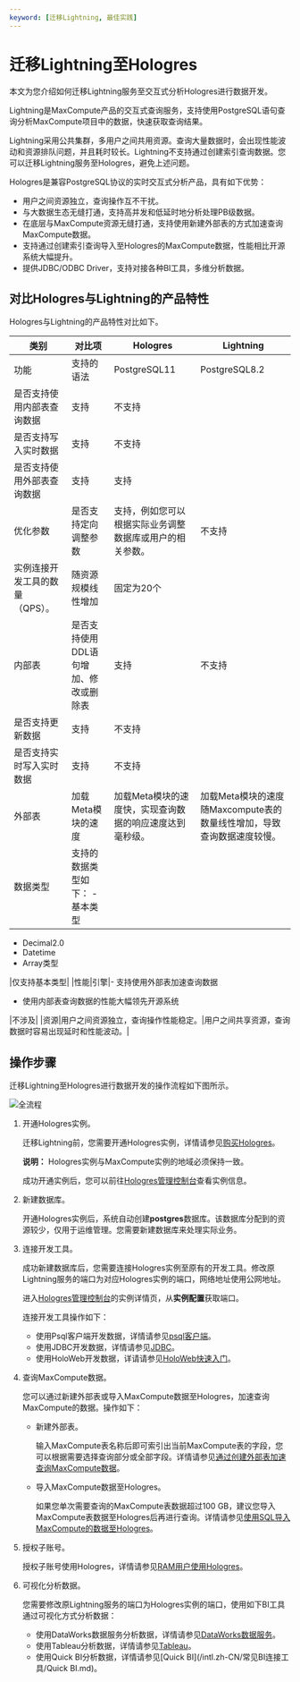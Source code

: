 ```yaml
---
keyword: [迁移Lightning, 最佳实践]
---
```


# 迁移Lightning至Hologres

本文为您介绍如何迁移Lightning服务至交互式分析Hologres进行数据开发。

Lightning是MaxCompute产品的交互式查询服务，支持使用PostgreSQL语句查询分析MaxCompute项目中的数据，快速获取查询结果。

Lightning采用公共集群，多用户之间共用资源。查询大量数据时，会出现性能波动和资源排队问题，并且耗时较长。Lightning不支持通过创建索引查询数据。您可以迁移Lightning服务至Hologres，避免上述问题。

Hologres是兼容PostgreSQL协议的实时交互式分析产品，具有如下优势：

-   用户之间资源独立，查询操作互不干扰。
-   与大数据生态无缝打通，支持高并发和低延时地分析处理PB级数据。
-   在底层与MaxCompute资源无缝打通，支持使用新建外部表的方式加速查询MaxCompute数据。
-   支持通过创建索引查询导入至Hologres的MaxCompute数据，性能相比开源系统大幅提升。
-   提供JDBC/ODBC Driver，支持对接各种BI工具，多维分析数据。

## 对比Hologres与Lightning的产品特性

Hologres与Lightning的产品特性对比如下。

|类别|对比项|Hologres|Lightning|
|--|---|--------|---------|
|功能|支持的语法|PostgreSQL11|PostgreSQL8.2|
|是否支持使用内部表查询数据|支持|不支持|
|是否支持写入实时数据|支持|不支持|
|是否支持使用外部表查询数据|支持|支持|
|优化参数|是否支持定向调整参数|支持，例如您可以根据实际业务调整数据库或用户的相关参数。|不支持|
|实例连接开发工具的数量（QPS）。|随资源规模线性增加|固定为20个|
|内部表|是否支持使用DDL语句增加、修改或删除表|支持|不支持|
|是否支持更新数据|支持|不支持|
|是否支持实时写入实时数据|支持|不支持|
|外部表|加载Meta模块的速度|加载Meta模块的速度快，实现查询数据的响应速度达到毫秒级。|加载Meta模块的速度随Maxcompute表的数量线性增加，导致查询数据速度较慢。|
|数据类型|支持的数据类型如下： -   基本类型
-   Decimal2.0
-   Datetime
-   Array类型

|仅支持基本类型|
|性能|引擎|-   支持使用外部表加速查询数据
-   使用内部表查询数据的性能大幅领先开源系统

|不涉及|
|资源|用户之间资源独立，查询操作性能稳定。|用户之间共享资源，查询数据时容易出现延时和性能波动。|

## 操作步骤

迁移Lightning至Hologres进行数据开发的操作流程如下图所示。

![全流程](https://static-aliyun-doc.oss-accelerate.aliyuncs.com/assets/img/zh-CN/7223432161/p129010.png)

1.  开通Hologres实例。

    迁移Lightning前，您需要开通Hologres实例，详情请参见[购买Hologres](/intl.zh-CN/准备工作/购买Hologres.md)。

    **说明：** Hologres实例与MaxCompute实例的地域必须保持一致。

    成功开通实例后，您可以前往[Hologres管理控制台](https://hologram.console.aliyun.com/#/instance)查看实例信息。

2.  新建数据库。

    开通Hologres实例后，系统自动创建**postgres**数据库。该数据库分配到的资源较少，仅用于运维管理。您需要新建数据库来处理实际业务。

3.  连接开发工具。

    成功新建数据库后，您需要连接Hologres实例至原有的开发工具。修改原Lightning服务的端口为对应Hologres实例的端口，网络地址使用公网地址。

    进入[Hologres管理控制台](https://hologram.console.aliyun.com/#/instance)的实例详情页，从**实例配置**获取端口。

    连接开发工具操作如下：

    -   使用Psql客户端开发数据，详情请参见[psql客户端](/intl.zh-CN/连接开发工具/psql客户端.md)。
    -   使用JDBC开发数据，详情请参见[JDBC](/intl.zh-CN/连接开发工具/JDBC.md)。
    -   使用HoloWeb开发数据，详请请参见[HoloWeb快速入门](/intl.zh-CN/快速入门/HoloWeb快速入门.md)。
4.  查询MaxCompute数据。

    您可以通过新建外部表或导入MaxCompute数据至Hologres，加速查询MaxCompute的数据。操作如下：

    -   新建外部表。

        输入MaxCompute表名称后即可索引出当前MaxCompute表的字段，您可以根据需要选择查询部分或全部字段。详情请参见[通过创建外部表加速查询MaxCompute数据](/intl.zh-CN/数据接入/大数据/MaxCompute/通过创建外部表加速查询MaxCompute数据.md)。

    -   导入MaxCompute数据至Hologres。

        如果您单次需要查询的MaxCompute表数据超过100 GB，建议您导入MaxCompute表数据至Hologres后再进行查询。详情请参见[使用SQL导入MaxCompute的数据至Hologres](/intl.zh-CN/数据接入/大数据/MaxCompute/使用SQL导入MaxCompute的数据至Hologres.md)。

5.  授权子账号。

    授权子账号使用Hologres，详情请参见[RAM用户使用Hologres](/intl.zh-CN/准备工作/RAM用户使用Hologres.md)。

6.  可视化分析数据。

    您需要修改原Lightning服务的端口为Hologres实例的端口，使用如下BI工具通过可视化方式分析数据：

    -   使用DataWorks数据服务分析数据，详情请参见[DataWorks数据服务](/intl.zh-CN/常见BI连接工具/DataWorks数据服务.md)。
    -   使用Tableau分析数据，详情请参见[Tableau](/intl.zh-CN/常见BI连接工具/Tableau.md)。
    -   使用Quick BI分析数据，详情请参见[Quick BI](/intl.zh-CN/常见BI连接工具/Quick BI.md)。

